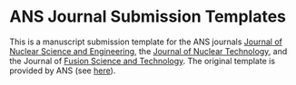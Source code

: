 # ANS Journal Submission Templates

This is a manuscript submission template for the ANS journals
[Journal of Nuclear Science and Engineering](https://www.ans.org/pubs/journals/nse/),
the [Journal of Nuclear Technology](https://www.ans.org/pubs/journals/nt/),
and the Journal of [Fusion Science and Technology](https://www.ans.org/pubs/journals/fst/).
The original template is provided by ANS (see [here](http://cdn.ans.org/pubs/journals/docs/)).